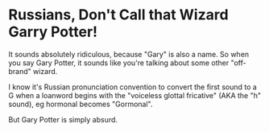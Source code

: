 # Russians, Don't Call that Wizard Garry Potter!

It sounds absolutely ridiculous, because "Gary" is also a name. So when you say Gary Potter, it sounds like you're talking about some other "off-brand" wizard.

I know it's Russian pronunciation convention to convert the first sound to a G when a loanword begins with the "voiceless glottal fricative" (AKA the "h" sound), eg hormonal becomes "Gormonal".

 But Gary Potter is simply absurd.

